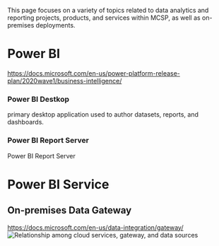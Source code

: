 This page focuses on a variety of topics related to data analytics and reporting projects, products, and services within MCSP, as well as on-premises deployments.

# Power BI
https://docs.microsoft.com/en-us/power-platform-release-plan/2020wave1/business-intelligence/


### Power BI Destkop
primary desktop application used to author datasets, reports, and dashboards.

### Power BI Report Server


Power BI Report Server


# Power BI Service

## On-premises Data Gateway
https://docs.microsoft.com/en-us/data-integration/gateway/
<IMG  src="https://docs.microsoft.com/en-us/data-integration/gateway/media/service-gateway-onprem-indepth/on-prem-data-gateway-how-it-works.png"  alt="Relationship among cloud services, gateway, and data sources"/>